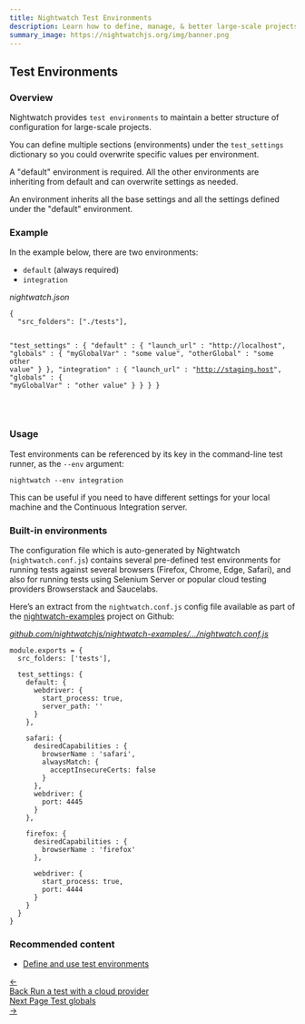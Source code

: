 ```yaml
---
title: Nightwatch Test Environments 
description: Learn how to define, manage, & better large-scale projects with multiple test environments in Nightwatch.
summary_image: https://nightwatchjs.org/img/banner.png
---
```


<div class="page-header"><h2>Test Environments</h2></div>

### Overview

Nightwatch provides `test environments` to maintain a better structure of configuration for large-scale projects.

You can define multiple sections (environments) under the `test_settings` dictionary so you could overwrite specific values per environment.

<p class="alert alert-info">A "default" environment is required. All the other environments are inheriting from default and can overwrite settings as needed.</p>

An environment inherits all the base settings and all the settings defined under the "default" environment.

### Example

In the example below, there are two environments: 
- `default` (always required)
- `integration`

<div class="sample-test">
<i>nightwatch.json</i><pre data-language="javascript"><code class="language-javascript">{
  "src_folders": ["./tests"],

  "test_settings" : {
    "default" : {
      "launch_url" : "http://localhost",
      "globals" : {
        "myGlobalVar" : "some value",
        "otherGlobal" : "some other value"
      }
    },
    "integration" : {
      "launch_url" : "http://staging.host",
      "globals" : {
        "myGlobalVar" : "other value"
      }
    }
  }
}</code></pre></div>

<br>

### Usage
Test environments can be referenced by its key in the command-line test runner, as the  <code>--env</code> argument:

<pre><code class="language-bash">nightwatch --env integration</code></pre>

This can be useful if you need to have different settings for your local machine and the Continuous Integration server.

### Built-in environments
The configuration file which is auto-generated by Nightwatch (`nightwatch.conf.js`) contains several pre-defined test environments for running tests against several browsers (Firefox, Chrome, Edge, Safari), and also for running tests using Selenium Server or popular cloud testing providers Browserstack and Saucelabs.

Here’s an extract from the `nightwatch.conf.js` config file available as part of the <a href="https://github.com/nightwatchjs/nightwatch-examples/">nightwatch-examples</a> project on Github:

<div class="sample-test"><a href="https://github.com/nightwatchjs/nightwatch-examples/blob/main/nightwatch.conf.js"><i>github.com/nightwatchjs/nightwatch-examples/.../nightwatch.conf.js</i></a>

<pre class="line-numbers language-javascript"><code class="language-javascript">module.exports = {
  src_folders: ['tests'],

  test_settings: {
    default: {
      webdriver: {
        start_process: true,
        server_path: ''
      }
    },

    safari: {
      desiredCapabilities : {
        browserName : 'safari',
        alwaysMatch: {
          acceptInsecureCerts: false
        }
      },
      webdriver: {
        port: 4445
      }
    },
    
    firefox: {
      desiredCapabilities : {
        browserName : 'firefox'
      },
      
      webdriver: {
        start_process: true,
        port: 4444
      }
    }
  }
}</code></pre></div>

### Recommended content
 - [Define and use test environments](https://nightwatchjs.org/guide/running-tests/define-test-environments.html)

 <div class="doc-pagination pt-40">
  <div class="previous">
    <a href="https://nightwatchjs.org/guide/quickstarts/create-and-run-a-test-with-cloud-providers.html">
      <span>←</span>
        <div class="d-flex flex-column">
          <span class="smallT">Back</span>
          <span class="bigT">Run a test with a cloud provider</span>
        </div>
    </a>
  </div>
  <div class="next">
    <a href="https://nightwatchjs.org/guide/concepts/test-globals.html">
        <div class="d-flex flex-column">
          <span class="smallT">Next Page</span>
          <span class="bigT">Test globals</span>
        </div>
        <span>→</span>
    </a>
  </div>
</div>
